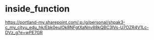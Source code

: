 # inside_function
https://portland-my.sharepoint.com/:p:/g/personal/shpak3-c_my_cityu_edu_hk/Ebk0euIOk8NFgtXaNnv88kQBC3IVs-U7OZR4V1Lc-DVz_g?e=wPE7GR
